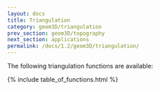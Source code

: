 ```yaml
---
layout: docs
title: Triangulation
category: geom3D/triangulation
prev_section: geom3D/topography
next_section: applications
permalink: /docs/1.2/geom3D/triangulation/
---
```


The following triangulation functions are available:

{% include table_of_functions.html %}
